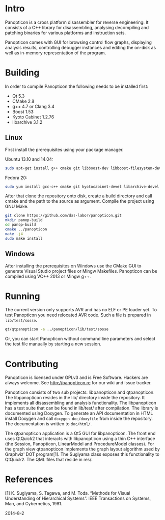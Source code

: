 Intro
=====

Panopticon is a cross platform disassembler for reverse engineering.
It consists of a C++ library for disassembling, analysing decompiling
and patching binaries for various platforms and instruction sets.

Panopticon comes with GUI for browsing control flow graphs, displaying
analysis results, controlling debugger instances and editing the on-disk
as well as in-memory representation of the program.

Building
========

In order to compile Panopticon the following needs to be installed first:

- Qt 5.3
- CMake 2.8
- g++ 4.7 or Clang 3.4
- Boost 1.53
- Kyoto Cabinet 1.2.76
- libarchive 3.1.2

Linux
-----

First install the prerequisites using your package manager.

Ubuntu 13.10 and 14.04:
```bash
sudo apt-get install g++ cmake git libboost-dev libboost-filesystem-dev libboost-graph-dev libkyotocabinet-dev libarchive-dev qt5-default qtdeclarative5-dev libqt5qml-quickcontrols qtdeclarative5-folderlistmodel-plugin qtdeclarative5-settings-plugin
```

Fedora 20:
```bash
sudo yum install gcc-c++ cmake git kyotocabinet-devel libarchive-devel qt5-qtdeclarative-devel qt5-qtquickcontrols boost-filesystem boost-graph boost-static
```

After that clone the repository onto disk, create a build directory and
call cmake and the path to the source as argument. Compile the project
using GNU Make.

```bash
git clone https://github.com/das-labor/panopticon.git
mkdir panop-build
cd panop-build
cmake ../panopticon
make -j4
sudo make install
```

Windows
-------

After installing the prerequisites on Windows use the CMake GUI to
generate Visual Studio project files or Mingw Makefiles. Panopticon
can be compiled using VC++ 2013 or Mingw g++.

Running
=======

The current version only supports AVR and has no ELF or PE loader yet.
To test Panopticon you need relocated AVR code. Such a file is prepared in
``lib/test/sosse``.

```bash
qt/qtpanopticon -a ../panopticon/lib/test/sosse
```

Or, you can start Panopticon without command line parameters and
select the test file manually by starting a new session.

Contributing
============

Panopticon is licensed under GPLv3 and is Free Software. Hackers are
always welcome. See http://panopticon.re for our wiki and issue tracker.

Panopticon consists of two sub projects: libpanopticon and qtpanopticon.
The libpanopticon resides in the lib/ directory inside the repository. It
implements all disassembling and analysis functionality.
The libpanopticon has a test suite that can be found in lib/test/ after
compilation. The library is documented using Doxygen. To generate an API
documentation in HTML install Doxygen and call ``doxygen doc/doxyfile``
from inside the repository. The documentation is written to ``doc/html/``.

The qtpanopticon application is a Qt5 GUI for libpanopticon. The front
end uses QtQuick2 that interacts with libpanopticon using a thin C++
interface (the Session, Panopticon, LinearModel and ProcedureModel classes).
For the graph view qtpanopticon implements the graph layout algorithm used
by Graphviz' DOT program[1]. The Sugiyama class exposes this functionality
to QtQuick2. The QML files that reside in res/.

References
==========

[1] K. Sugiyama, S. Tagawa, and M. Toda.
    “Methods for Visual Understanding of Hierarchical Systems”.
    IEEE Transactions on Systems, Man, and Cybernetics, 1981.

2014-8-2
